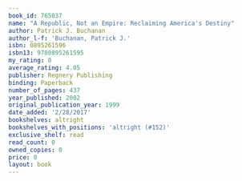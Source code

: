 ```yaml
---
book_id: 765037
name: "A Republic, Not an Empire: Reclaiming America's Destiny"
author: Patrick J. Buchanan
author_l-f: 'Buchanan, Patrick J.'
isbn: 0895261596
isbn13: 9780895261595
my_rating: 0
average_rating: 4.05
publisher: Regnery Publishing
binding: Paperback
number_of_pages: 437
year_published: 2002
original_publication_year: 1999
date_added: '2/28/2017'
bookshelves: altright
bookshelves_with_positions: 'altright (#152)'
exclusive_shelf: read
read_count: 0
owned_copies: 0
price: 0
layout: book
---
```


